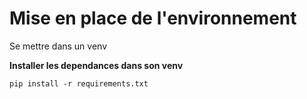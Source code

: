 # Mise en place de l'environnement

Se mettre dans un venv

**Installer les dependances dans son venv**

```
pip install -r requirements.txt
```
